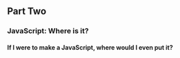 ## Part Two

### JavaScript: Where is it?

#### If I were to make a JavaScript, where would I even put it?
